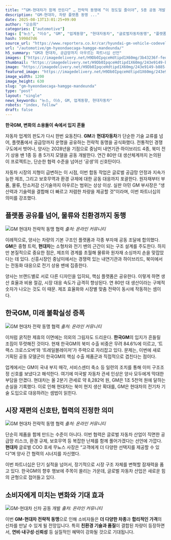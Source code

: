 ```yaml
---
title: "“GM-현대차가 함께 만든다” … 전략적 동맹에 “이 정도일 줄이야”, 5종 공동 개발 소식에 기대감↑"
description: "GM-현대차, 차량 플랫폼 동맹 ..."
date: 2025-08-13T13:01:25+09:00
author: "오승희"
categories: ["automotive"]
tags: ["뉴스", "이슈", "GM", "업계동향", "현대자동차", "글로벌자동차동맹", "플랫폼공동개발"]
hash: 5998d7d6
source_url: "https://www.reportera.co.kr/car/hyundai-gm-vehicle-codevelopment/"
url: "/automotive/gm-hyeondaecaga-hamgge-mandeunda/"
h5_summary: "GM과 현대차, 공급망까지 아우르는 파트너십 선언"
images: ["https://imagedelivery.net/H9Db0IpqceHdtipd1X60mg/3b43236f-fed7-431a-7a7c-6056dc11e400/public", "https://imagedelivery.net/H9Db0IpqceHdtipd1X60mg/955eca02-9d34-4cd7-25f9-00542435ef00/public", "https://imagedelivery.net/H9Db0IpqceHdtipd1X60mg/243e9149-b885-48f8-4656-b58fc8e2e200/public", "https://imagedelivery.net/H9Db0IpqceHdtipd1X60mg/afd3e251-ff40-416f-4d89-4df2aa75b200/public", "https://imagedelivery.net/H9Db0IpqceHdtipd1X60mg/5f1d1945-ac61-47a8-dc14-caadea589f00/public"]
thumbnail: "https://imagedelivery.net/H9Db0IpqceHdtipd1X60mg/243e9149-b885-48f8-4656-b58fc8e2e200/public"
image: "https://imagedelivery.net/H9Db0IpqceHdtipd1X60mg/243e9149-b885-48f8-4656-b58fc8e2e200/public"
featured_image: "https://imagedelivery.net/H9Db0IpqceHdtipd1X60mg/243e9149-b885-48f8-4656-b58fc8e2e200/public"
image_width: 1200
image_height: 630
slug: "gm-hyeondaecaga-hamgge-mandeunda"
type: "post"
layout: "single"
news_keywords: "뉴스, 이슈, GM, 업계동향, 현대자동차"
robots: "index, follow"
draft: false
---
```


**한국GM, 변화의 소용돌이 속에서 입지 흔들**

자동차 업계의 판도가 다시 한번 요동친다. **GM**과 **현대자동차**가 단순한 기술 교류를 넘어, 플랫폼에서 공급망까지 운명을 공유하는 전략적 동맹을 공식화했다. 전통적인 경쟁 구도에서 벗어나, 양사는 2028년을 기점으로 중남미 내연기관·하이브리드 4종, 북미 전기 상용 밴 1종 등 총 5가지 모델을 공동 개발한다. 연간 80만 대 생산체계까지 논의된 이 프로젝트는, 단순한 협력 수준을 넘어선 ‘공생’의 신호탄이다.

자동차 시장의 지형이 급변하는 이 시점, 이번 합동 작업은 글로벌 공급망 안정과 지속가능한 제조, 그리고 보호무역과 환경 규제에 대한 공동 대응까지 포괄한다. 원자재부터 부품, 물류, 탄소저감 신기술까지 아우르는 범위는 상상 이상. 실판 아민 GM 부사장은 “생산력과 기술력을 결합해 더 빠르고 저렴한 차량을 제공할 것”이라며, 이번 파트너십의 의미를 강조했다.

## 플랫폼 공유를 넘어, 물류와 친환경까지 동행

![GM 현대차 전략적 동맹 협력](https://imagedelivery.net/H9Db0IpqceHdtipd1X60mg/5f1d1945-ac61-47a8-dc14-caadea589f00/public)
*출처: 온라인 커뮤니티*


이례적으로, 양사는 차량의 기본 구조인 플랫폼과 각종 부자재 공동 조달에 합의했다. **GM**은 중형 트럭, **현대차**는 소형차와 전기 밴의 근간이 되는 구조 설계를 주도한다. 하지만 본질적으로 중요한 점은, 제조의 경계를 초월해 물류와 원자재 소싱까지 손을 맞잡았다는 데 있다. 신흥시장인 중남미에서는 경쟁력 있는 내연기관과 하이브리드, 북미에서는 전동화 대응으로 전기 상용 밴에 집중한다.

양사는 브랜드별로 서로 다른 디자인을 입히되, 핵심 플랫폼은 공유한다. 이렇게 하면 생산 효율과 비용 절감, 시장 대응 속도가 급격히 향상된다. 연 80만 대 생산이라는 구체적 숫자가 나오는 것도 이 때문. 제조 효율화와 시장별 맞춤 전략이 동시에 작동하는 셈이다.

## 한국GM, 미래 불확실성 증폭

![GM 현대차 전략 동맹 협력](https://imagedelivery.net/H9Db0IpqceHdtipd1X60mg/3b43236f-fed7-431a-7a7c-6056dc11e400/public)
*출처: 온라인 커뮤니티*


이처럼 굵직한 제휴의 이면에는 의외의 그림자도 드리운다. **한국GM**의 입지가 흔들릴 조짐이 뚜렷해진 것이다. 현재 한국GM의 북미 수출 비중은 무려 84.6%에 이르고, ‘트랙스 크로스오버’와 ‘트레일블레이저’가 주력으로 자리잡고 있다. 문제는, 이번에 새로 기획된 공동 모델군이 한국GM의 핵심 수출 제품군과 직접적으로 겹친다는 점이다.

업계에서는 GM이 국내 부지 매각, 서비스센터 축소 등 일련의 조치를 통해 이미 구조조정 신호를 보냈다고 해석한다. 여기에 미국발 자동차 관세 인상은 양사 모두에게 막대한 부담을 안겼다. 현대차는 올 2분기 관세로 약 8,282억 원, GM은 1조 5천억 원에 달하는 손실을 기록했다. 이로 인해 현대차는 북미 현지 생산 확대를, GM은 현대차의 전기차 기술 도입으로 대응하려는 셈법이 읽힌다.

## 시장 재편의 신호탄, 협력의 진정한 의미

![GM 현대차 전략적 동맹 협력](https://imagedelivery.net/H9Db0IpqceHdtipd1X60mg/955eca02-9d34-4cd7-25f9-00542435ef00/public)
*출처: 온라인 커뮤니티*


단순히 제품을 함께 만드는 수준이 아니다. 이번 협력은 글로벌 자동차 산업이 직면한 공급망 리스크, 환경 규제, 보호무역 등 복잡한 난제를 함께 풀어가겠다는 선언에 가깝다. **현대차** 글로벌 COO 호세 무뇨스 사장은 “고객에게 더 다양한 선택지를 제공할 수 있다”며 양사 간 협력의 시너지를 자신했다.

이번 파트너십은 단기 실적을 넘어서, 장기적으로 시장 구조 자체를 변혁할 잠재력을 품고 있다. 한국GM의 향후 행보에 주목이 쏠리는 가운데, 글로벌 자동차 산업은 새로운 힘의 균형으로 접어들고 있다.

## 소비자에게 미치는 변화와 기대 효과

![GM-현대차 신차 공동 개발](https://imagedelivery.net/H9Db0IpqceHdtipd1X60mg/afd3e251-ff40-416f-4d89-4df2aa75b200/public)
*출처: 온라인 커뮤니티*

이번 **GM-현대차 전략적 동맹**으로 인해 소비자들은 **더 다양한 차종**과 **합리적인 가격**의 신차를 만날 수 있게 될 전망입니다. 특히 **친환경 기술과 품질**이 결합된 차량이 등장하면서, **연비·내구성·신뢰성** 등 실질적인 혜택이 강화될 것으로 기대됩니다.


